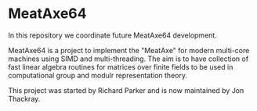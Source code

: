 # MeatAxe64

In this repository we coordinate future MeatAxe64 development.

MeatAxe64 is a project to implement the "MeatAxe" for modern
multi-core machines using SIMD and multi-threading. The aim is 
to have collection of fast linear algebra routines for matrices
over finite fields to be used in computational group and modulr
representation theory.

This project was started by Richard Parker and is now maintained by
Jon Thackray.
